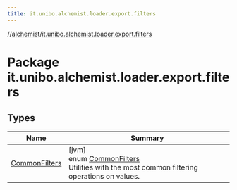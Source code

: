 ```yaml
---
title: it.unibo.alchemist.loader.export.filters
---
```

//[alchemist](../../index.html)/[it.unibo.alchemist.loader.export.filters](index.html)



# Package it.unibo.alchemist.loader.export.filters



## Types


| Name | Summary |
|---|---|
| [CommonFilters](-common-filters/index.html) | [jvm]<br>enum [CommonFilters](-common-filters/index.html)<br>Utilities with the most common filtering operations on values. |

